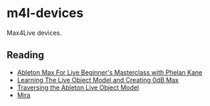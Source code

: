 # m4l-devices

Max4Live devices.

## Reading

* [Ableton Max For Live Beginner's Masterclass with Phelan Kane](https://www.youtube.com/watch?v=tkXz8sf-KwU&t=751s)
* [Learning The Live Object Model and Creating 0dB Max](https://www.youtube.com/watch?v=agtnMQkDjUE)
* [Traversing the Ableton Live Object Model](https://www.youtube.com/watch?v=qeabaagMZr8)
* [Mira](https://cycling74.com/products/mira/)
